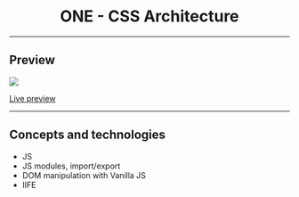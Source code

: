 <h1 align="center">ONE - CSS Architecture</h1>
<hr>
<h2>Preview</h2>
<a align="center"><img src="https://user-images.githubusercontent.com/106234166/200193483-53d3a444-ac8d-4c0a-bd5f-25081a029f5b.png"></a>
<p><a href="one-09-js-dom-manipulation-mgastonportillo.vercel.app">Live preview</a></p>

<hr>
<h2>Concepts and technologies</h2>
<ul>
<li>JS</li>
<li>JS modules, import/export</li>
<li>DOM manipulation with Vanilla JS</li>
<li>IIFE</li>
</ul>
